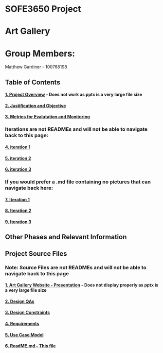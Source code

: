 # SOFE3650 Project
# Art Gallery

# Group Members:
Matthew Gardiner - 100768198



## Table of Contents

#### [1. Project Overview](Other%20README%20files/Project%20Overview.md) - Does not work as pptx is a very large file size
#### [2. Justification and Objective](Other%20README%20files/Justification%20and%20Objective.md)
#### [3. Metrics for Evalutation and Monitoring](Other%20README%20files/Metrics%20for%20Evaluation%20and%20Monitoring.md)
### Iterations are not READMEs and will not be able to navigate back to this page:
#### [4. iteration 1](iteration%201.pdf)  
#### [5. iteration 2](iteration%202.pdf)
#### [6. iteration 3](iteration%203.pdf)
### If you would prefer a .md file containing no pictures that can navigate back here:
#### [7. Iteration 1](Other%20README%20files/iteration1.md)
#### [8. Iteration 2](Other%20README%20files/iteration2.md)
#### [9. Iteration 3](Other%20README%20files/iteration3.md)



## Other Phases and Relevant Information
## Project Source Files
### Note: Source Files are not READMEs and will not be able to navigate back to this page

#### [1. Art Gallery Website - Presentation](ART%20Gallery%20Website.pptx) - Does not display properly as pptx is a very large file size
#### [2. Design QAs](Design%20QAs.pdf)
#### [3. Design Constraints](Design%20Constraints.pdf)
#### [4. Requirements](Requirements)
#### [5. Use Case Model](Use%20Case%20Model-1.pdf)
#### [6. ReadME.md - This file](README.md)